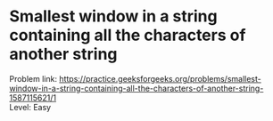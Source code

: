 # Smallest window in a string containing all the characters of another string
Problem link: https://practice.geeksforgeeks.org/problems/smallest-window-in-a-string-containing-all-the-characters-of-another-string-1587115621/1 <br>
Level: Easy
